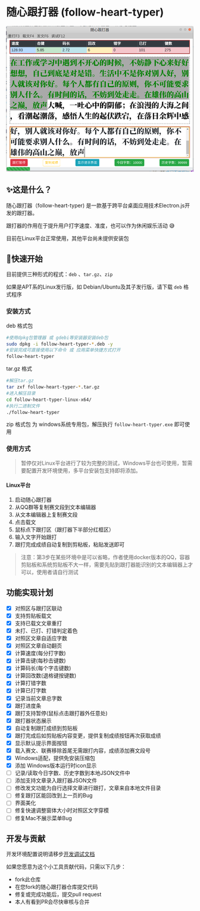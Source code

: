 # 随心跟打器 (follow-heart-typer)

![跟打器预览](images/跟打器预览.png)

## :sparkles:这是什么？

随心跟打器（follow-heart-typer) 是一款基于跨平台桌面应用技术Electron.js开发的跟打器。

跟打器的作用在于提升用户打字速度、准度，也可以作为休闲娱乐活动 :sweat_smile:

目前在Linux平台正常使用，其他平台尚未提供安装包

## :key:快速开始

目前提供三种形式的程式：`deb` 、`tar.gz`、`zip`

如果是APT系的Linux发行版，如 Debian/Ubuntu及其子发行版，请下载 `deb` 格式程序

### 安装方式

deb 格式包

```bash
#使用dpkg包管理器 或 gdebi等安装器安装deb包
sudo dpkg -i follow-heart-typer-*.deb -y
#安装完成可直接使用以下命令 或 应用菜单快捷方式打开
follow-heart-typer
```

tar.gz 格式

```bash
#解压tar.gz
tar zxf follow-heart-typer-*.tar.gz
#进入解压目录
cd follow-heart-typer-linux-x64/
#执行二进制文件
./follow-heart-typer
```

zip 格式包 为 windows系统专用包，解压执行 `follow-heart-typer.exe` 即可使用

### 使用方式

> 暂停仅对Linux平台进行了较为完整的测试，Windows平台也可使用，暂需要配置开发环境使用，多平台安装包支持即将添加。

#### Linux平台

1. 启动随心跟打器
2. 从QQ群等复制赛文段到文本编辑器
3. 从文本编辑器上复制赛文段
4. 点击载文
5. 鼠标点下跟打区（跟打器下半部分红框区）
6. 输入文字开始跟打
7. 跟打完成成绩自动复制到剪粘板，粘贴发送即可

> 注意：第3步在某些环境中是可以省略，作者使用docker版本的QQ，容器剪贴板和系统剪贴板不大一样，需要先贴到跟打器能识别的文本编辑器上才可以，使用者请自行测试

## 功能实现计划

- [x] 对照区与跟打区联动
- [x] 支持剪贴板载文
- [x] 支持已载文文章重打
- [x] 未打、已打、打错判定着色
- [x] 对照区文章自适应字数
- [x] 对照区文章自动翻页
- [x] 计算速度(每分打字数)
- [x] 计算击键(每秒击键数)
- [x] 计算码长(每个字击键数)
- [x] 计算回改数(退格键按键数)
- [x] 计算打错字数
- [x] 计算已打字数
- [x] 记录当前文章总字数
- [x] 跟打进度条
- [x] 跟打支持暂停(鼠标点击跟打器外任意处)
- [x] 跟打器状态展示
- [x] 自动复制跟打成绩到剪贴板
- [x] 跟打完成后如剪贴板内容变更，提供复制成绩按钮再次获取成绩
- [x] 显示默认提示界面按钮
- [x] 载入赛文、联赛移除首尾无需跟打内容，成绩添加赛文段号
- [x] Windows适配，提供免安装压缩包
- [x] 添加 Windows版本运行时icon显示
- [ ] 记录/读取今日字数、历史字数到本地JSON文件中
- [ ] 添加支持文章录入跟打器JSON文件
- [ ] 修改发文功能为自行选择文章进行跟打，文章来自本地文件目录
- [ ] 修复跟打区能回改到上一页的Bug
- [ ] 界面美化
- [ ] 修复快速调整窗体大小时对照区文字穿模
- [ ] 修复Mac不展示菜单Bug

## 开发与贡献

开发环境配置说明请移步[开发调试文档](docs/开发调试文档.md)

如果您愿意为这个小工具贡献代码，只需以下几步：

- fork此仓库
- 在您fork的随心跟打器仓库提交代码
- 修复或完成功能后，提交pull request
- 本人有看到PR会尽快审核与合并
